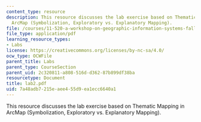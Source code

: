 ```yaml
---
content_type: resource
description: This resource discusses the lab exercise based on Thematic Mapping in
  ArcMap (Symbolization, Exploratory vs. Explanatory Mapping).
file: /courses/11-520-a-workshop-on-geographic-information-systems-fall-2005/7a48adb7215eaee455d9ea1ecc6640a1_lab2.pdf
file_type: application/pdf
learning_resource_types:
- Labs
license: https://creativecommons.org/licenses/by-nc-sa/4.0/
ocw_type: OCWFile
parent_title: Labs
parent_type: CourseSection
parent_uid: 2c320811-a808-516d-d362-87b899df38ba
resourcetype: Document
title: lab2.pdf
uid: 7a48adb7-215e-aee4-55d9-ea1ecc6640a1
---
```

This resource discusses the lab exercise based on Thematic Mapping in ArcMap (Symbolization, Exploratory vs. Explanatory Mapping).